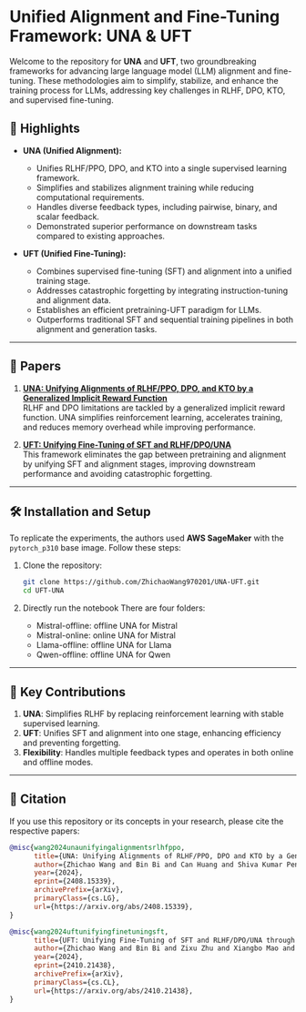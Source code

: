 
# Unified Alignment and Fine-Tuning Framework: UNA & UFT

Welcome to the repository for **UNA** and **UFT**, two groundbreaking frameworks for advancing large language model (LLM) alignment and fine-tuning. These methodologies aim to simplify, stabilize, and enhance the training process for LLMs, addressing key challenges in RLHF, DPO, KTO, and supervised fine-tuning.

## 🚀 Highlights

- **UNA (Unified Alignment):**
  - Unifies RLHF/PPO, DPO, and KTO into a single supervised learning framework.
  - Simplifies and stabilizes alignment training while reducing computational requirements.
  - Handles diverse feedback types, including pairwise, binary, and scalar feedback.
  - Demonstrated superior performance on downstream tasks compared to existing approaches.

- **UFT (Unified Fine-Tuning):**
  - Combines supervised fine-tuning (SFT) and alignment into a unified training stage.
  - Addresses catastrophic forgetting by integrating instruction-tuning and alignment data.
  - Establishes an efficient pretraining-UFT paradigm for LLMs.
  - Outperforms traditional SFT and sequential training pipelines in both alignment and generation tasks.

---

## 📘 Papers

1. **[UNA: Unifying Alignments of RLHF/PPO, DPO, and KTO by a Generalized Implicit Reward Function](./UNA.pdf)**  
   RLHF and DPO limitations are tackled by a generalized implicit reward function. UNA simplifies reinforcement learning, accelerates training, and reduces memory overhead while improving performance.

2. **[UFT: Unifying Fine-Tuning of SFT and RLHF/DPO/UNA](./UFT.pdf)**  
   This framework eliminates the gap between pretraining and alignment by unifying SFT and alignment stages, improving downstream performance and avoiding catastrophic forgetting.

---

## 🛠️ Installation and Setup

To replicate the experiments, the authors used **AWS SageMaker** with the `pytorch_p310` base image. Follow these steps:

1. Clone the repository:
   ```bash
   git clone https://github.com/ZhichaoWang970201/UNA-UFT.git
   cd UFT-UNA
   ```

2. Directly run the notebook
    There are four folders: 
    - Mistral-offline: offline UNA for Mistral
    - Mistral-online: online UNA for Mistral
    - Llama-offline: offline UNA for Llama
    - Qwen-offline: offline UNA for Qwen
   
---

## 🌟 Key Contributions

1. **UNA**: Simplifies RLHF by replacing reinforcement learning with stable supervised learning.
2. **UFT**: Unifies SFT and alignment into one stage, enhancing efficiency and preventing forgetting.
3. **Flexibility**: Handles multiple feedback types and operates in both online and offline modes.

---

## 📝 Citation

If you use this repository or its concepts in your research, please cite the respective papers:

```bibtex
@misc{wang2024unaunifyingalignmentsrlhfppo,
      title={UNA: Unifying Alignments of RLHF/PPO, DPO and KTO by a Generalized Implicit Reward Function}, 
      author={Zhichao Wang and Bin Bi and Can Huang and Shiva Kumar Pentyala and Zixu James Zhu and Sitaram Asur and Na Claire Cheng},
      year={2024},
      eprint={2408.15339},
      archivePrefix={arXiv},
      primaryClass={cs.LG},
      url={https://arxiv.org/abs/2408.15339}, 
}

@misc{wang2024uftunifyingfinetuningsft,
      title={UFT: Unifying Fine-Tuning of SFT and RLHF/DPO/UNA through a Generalized Implicit Reward Function}, 
      author={Zhichao Wang and Bin Bi and Zixu Zhu and Xiangbo Mao and Jun Wang and Shiyu Wang},
      year={2024},
      eprint={2410.21438},
      archivePrefix={arXiv},
      primaryClass={cs.CL},
      url={https://arxiv.org/abs/2410.21438}, 
}
```
